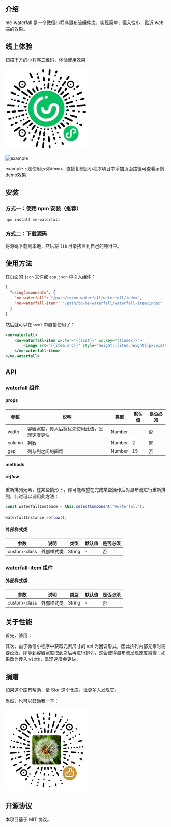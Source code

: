 ## 介绍

me-waterfall 是一个微信小程序瀑布流组件库，实现简单，侵入性小，贴近 web 端的效果。

## 线上体验

扫描下方的小程序二维码，体验使用效果：

![小程序](./assets/miniprogram.jpg)

![example]('./assets/example.jpg')

example下是使用示例demo，直接复制到小程序项目中添加页面路径可查看示例demo效果

## 安装

### 方式一：使用 npm 安装（推荐）

```
npm install me-waterfall
```

### 方式二：下载源码

将源码下载到本地，然后将 `lib` 目录拷贝到自己的项目中。

## 使用方法

在页面的 `json` 文件或 `app.json` 中引入组件：

```json
{
  "usingComponents": {
    "me-waterfall": "/path/to/me-waterfall/waterfall/index",
    "me-waterfall-item": "/path/to/me-waterfall/waterfall-item/index"
  }
}
```

然后就可以在 `wxml` 中直接使用了：

```xml
<me-waterfall>
    <me-waterfall-item wx:for="{{list}}" wx:key="{{index}}">
        <image src="{{item.src}}" style="height:{{item.height}}px;width:100%"/>
    </me-waterfall-item>
</me-waterfall>
```

## API

### waterfall 组件

#### props

| 参数         | 说明             | 类型   | 默认值 | 是否必须 |
| ------------ | ---------------- | ------ | ------ | ----- |
| width       | 容器宽度，传入后将优先使用此值，呈现速度更快 | Number | -  |  否  |
| column       | 列数             | Number | 2      | 否 |
| gap          | 列与列之间的间距 | Number | 15     | 否 |

#### methods

##### reflow

重新排列元素，在某些情形下，你可能希望在完成某些操作后对瀑布流进行重新排列，此时可以调用此方法：

```js
const waterfallInstance = this.selectComponent("#waterfall");

waterfallInstance.reflow();
```

#### 外部样式类

| 参数         | 说明             | 类型   | 默认值 | 是否必须 |
| ------------ | ---------------- | ------ | ------ | ----- |
| custom-class | 外部样式类       | String      | -      | 否 |

### waterfall-item 组件

#### 外部样式类

| 参数         | 说明             | 类型   | 默认值 | 是否必须 |
| ------------ | ---------------- | ------ | ------ | ----- |
| custom-class | 外部样式类       | String      | -      | 否 |

## 关于性能

首先，够用；

其次，由于微信小程序中获取元素尺寸的 api 为回调形式，因此排列内部元素时需要延迟，即等到容器宽度取到之后再进行排列，这会使得瀑布流呈现速度减慢；如果改为传入 `width`，呈现速度会更快。

## 捐赠

如果这个库有帮助，请 Star 这个仓库，让更多人发现它。

当然，也可以鼓励我一下：

![赞赏](./assets/reward.png)

## 开源协议

本项目基于 MIT 协议。
